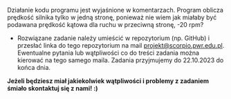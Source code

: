 Działanie kodu programu jest wyjaśnione w komentarzach. Program oblicza prędkość silnika tylko w jedną stronę, ponieważ nie wiem jak miałaby być podawana prędkość kątowa dla ruchu w przeciwną stronę, -20 rpm?


- Rozwiązane zadanie należy umieścić w repozytorium (np. GitHub) i przesłać linka do tego repozytorium na mail projekt@scorpio.pwr.edu.pl. Ewentualne pytania lub wątpliwości co do treści zadania można kierować na tego samego maila. Zadania przyjmujemy do 22.10.2023 do końca dnia.

**Jeżeli będziesz miał jakiekolwiek wątpliwości i problemy z zadaniem śmiało skontaktuj się z nami! :)**

